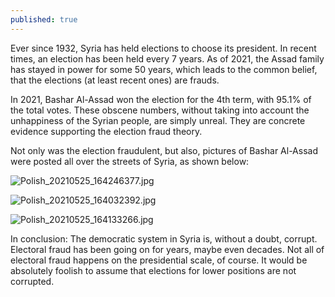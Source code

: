 ```yaml
---
published: true
---
```

Ever since 1932, Syria has held elections to choose its president. In recent times, an election has been held every 7 years. As of 2021, the Assad family has stayed in power for some 50 years, which leads to the common belief, that the elections (at least recent ones) are frauds. 

In 2021, Bashar Al-Assad won the election for the 4th term, with 95.1% of the total votes. 
These obscene numbers, without taking into account the unhappiness of the Syrian people, are simply unreal. They are concrete evidence supporting the election fraud theory. 

Not only was the election fraudulent, but also, pictures of Bashar Al-Assad were posted all over the streets of Syria, as shown below: 

![Polish_20210525_164246377.jpg]({{site.baseurl}}/images/Polish_20210525_164246377.jpg)

![Polish_20210525_164032392.jpg]({{site.baseurl}}/images/Polish_20210525_164032392.jpg)

![Polish_20210525_164133266.jpg]({{site.baseurl}}/images/Polish_20210525_164133266.jpg)

In conclusion:
The democratic system in Syria is, without a doubt, corrupt. Electoral fraud has been going on for years, maybe even decades.
Not all of electoral fraud happens on the presidential scale, of course. It would be absolutely foolish to assume that elections for lower positions are not corrupted.
